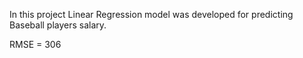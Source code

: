 In this project Linear Regression model was developed for predicting Baseball players salary.

RMSE = 306